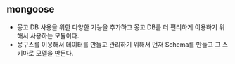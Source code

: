 ## mongoose

- 몽고 DB 사용을 위한 다양한 기능을 추가하고 몽고 DB를 더 편리하게 이용하기 위해서 사용하는 모듈이다.
- 몽구스를 이용해서 데이터를 만들고 관리하기 위해서 먼저 Schema를 만들고 그 스키마로 모델을 만든다.
